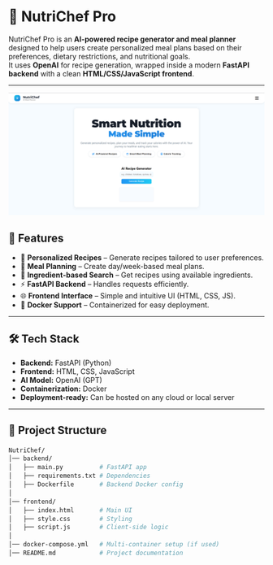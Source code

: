 # 🍳 NutriChef Pro

NutriChef Pro is an **AI-powered recipe generator and meal planner** designed to help users create personalized meal plans based on their preferences, dietary restrictions, and nutritional goals.  
It uses **OpenAI** for recipe generation, wrapped inside a modern **FastAPI backend** with a clean **HTML/CSS/JavaScript frontend**.  

---
![image alt](https://github.com/samm1601/NutriChef/blob/f95277a8a695184cb4fdcb485f75039b67550d3f/image.png)


## 🚀 Features

- 🥗 **Personalized Recipes** – Generate recipes tailored to user preferences.  
- 📅 **Meal Planning** – Create day/week-based meal plans.  
- 🔎 **Ingredient-based Search** – Get recipes using available ingredients.  
- ⚡ **FastAPI Backend** – Handles requests efficiently.  
- 🌐 **Frontend Interface** – Simple and intuitive UI (HTML, CSS, JS).  
- 🐳 **Docker Support** – Containerized for easy deployment.  

---

## 🛠️ Tech Stack

- **Backend:** FastAPI (Python)  
- **Frontend:** HTML, CSS, JavaScript  
- **AI Model:** OpenAI (GPT)  
- **Containerization:** Docker  
- **Deployment-ready:** Can be hosted on any cloud or local server  

---

## 📂 Project Structure

```bash
NutriChef/
│── backend/
│   ├── main.py          # FastAPI app
│   ├── requirements.txt # Dependencies
│   ├── Dockerfile       # Backend Docker config
│
│── frontend/
│   ├── index.html       # Main UI
│   ├── style.css        # Styling
│   ├── script.js        # Client-side logic
│
│── docker-compose.yml   # Multi-container setup (if used)
│── README.md            # Project documentation
